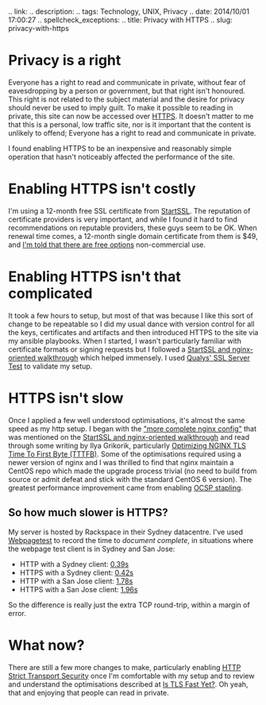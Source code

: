 .. link: 
.. description: 
.. tags: Technology, UNIX, Privacy
.. date: 2014/10/01 17:00:27
.. spellcheck_exceptions: 
.. title: Privacy with HTTPS
.. slug: privacy-with-https


# Privacy is a right
Everyone has a right to read and communicate in private, without fear of eavesdropping by a person or government, but that right isn't honoured. This right is not related to the subject material and the desire for privacy should never be used to imply guilt. To make it possible to reading in private, this site can now be accessed over [HTTPS](https://www.wordspeak.org). It doesn't matter to me that this is a personal, low traffic site, nor is it important that the content is unlikely to offend; Everyone has a right to read and communicate in private.

I found enabling HTTPS to be an inexpensive and reasonably simple operation that hasn't noticeably affected the performance of the site.

# Enabling HTTPS isn't costly
I'm using a 12-month free SSL certificate from [StartSSL](https://www.ssllabs.com/ssltest/). The reputation of certificate providers is very important, and while I found it hard to find recommendations on reputable providers, these guys seem to be OK. When renewal time comes, a 12-month single domain certificate from them is $49, and [I'm told that there are free options](http://istlsfastyet.com) non-commercial use.

# Enabling HTTPS isn't that complicated
It took a few hours to setup, but most of that was because I like this sort of change to be repeatable so I did my usual dance with version control for all the keys, certificates and artifacts and then introduced HTTPS to the site via my ansible playbooks.
When I started, I wasn't particularly familiar with certificate formats or signing requests but I followed a [StartSSL and nginx-oriented walkthrough](http://konklone.com/post/switch-to-https-now-for-free#register-with-startssl) which helped immensely. I used [Qualys' SSL Server Test](https://www.ssllabs.com/ssltest) to validate my setup.

# HTTPS isn't slow
Once I applied a few well understood optimisations, it's almost the same speed as my http setup. I began with the ["more complete nginx config"](https://gist.github.com/konklone/6532544) that was mentioned on the [StartSSL and nginx-oriented walkthrough](http://konklone.com/post/switch-to-https-now-for-free) and read through some writing by Ilya Grikorik, particularly [Optimizing NGINX TLS Time To First Byte (TTTFB)](https://www.igvita.com/2013/12/16/optimizing-nginx-tls-time-to-first-byte/). Some of the optimisations required using a newer version of nginx and I was thrilled to find that nginx maintain a CentOS repo which made the upgrade process trivial (no need to build from source or admit defeat and stick with the standard CentOS 6 version). The greatest performance improvement came from enabling [OCSP stapling](https://en.wikipedia.org/wiki/OCSP_stapling).

## So how much slower is HTTPS?
My server is hosted by Rackspace in their Sydney datacentre. I've used [Webpagetest](https://www.webpagetest.org) to record the time to *document complete*, in situations where the webpage test client is in Sydney and San Jose:

* HTTP with a Sydney client: [0.39s](http://www.webpagetest.org/result/141004_D0_Q75/)
* HTTPS with a Sydney client: [0.42s](http://www.webpagetest.org/result/141004_17_Q87/)
* HTTP with a San Jose client: [1.78s](http://www.webpagetest.org/result/141001_4Y_CRC/)
* HTTPS with a San Jose client: [1.96s](http://www.webpagetest.org/result/141001_Z3_CRH/)

So the difference is really just the extra TCP round-trip, within a margin of error.

# What now?
There are still a few more changes to make, particularly enabling [HTTP Strict Transport Security](https://en.wikipedia.org/wiki/HTTP_Strict_Transport_Security) once I'm comfortable with my setup and to review and understand the optimisations described at [Is TLS Fast Yet?](http://istlsfastyet.com). Oh yeah, that and enjoying that people can read in private.
